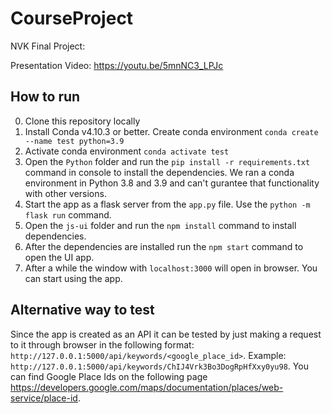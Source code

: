 # CourseProject

NVK Final Project:

Presentation Video: https://youtu.be/5mnNC3_LPJc

## How to run
0. Clone this repository locally
1. Install Conda v4.10.3 or better. Create conda environment `conda create --name test python=3.9`
2. Activate conda environment `conda activate test`
3. Open the `Python` folder and run the `pip install -r requirements.txt` command in console to install the dependencies. We ran a conda environment in Python 3.8 and 3.9 and can't gurantee that functionality with other versions.
4. Start the app as a flask server from the `app.py` file. Use the `python -m flask run` command.
5. Open the `js-ui` folder and run the `npm install` command to install dependencies. 
6. After the dependencies are installed run the `npm start` command to open the UI app.
7. After a while the window with `localhost:3000` will open in browser. You can start using the app.

## Alternative way to test
Since the app is created as an API it can be tested by just making a request to it through browser in the following format: `http://127.0.0.1:5000/api/keywords/<google_place_id>`. Example: `http://127.0.0.1:5000/api/keywords/ChIJ4Vrk3Bo3DogRpHfXxy0yu98`. You can find Google Place Ids on the following page https://developers.google.com/maps/documentation/places/web-service/place-id.
